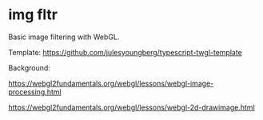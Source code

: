 # img fltr

Basic image filtering with WebGL. 

Template: https://github.com/julesyoungberg/typescript-twgl-template

Background:

https://webgl2fundamentals.org/webgl/lessons/webgl-image-processing.html

https://webgl2fundamentals.org/webgl/lessons/webgl-2d-drawimage.html
